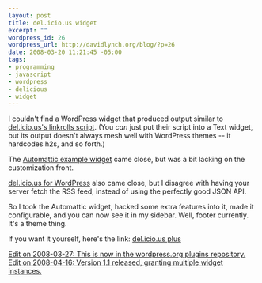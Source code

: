 ```yaml
--- 
layout: post
title: del.icio.us widget
excerpt: ""
wordpress_id: 26
wordpress_url: http://davidlynch.org/blog/?p=26
date: 2008-03-20 11:21:45 -05:00
tags: 
- programming
- javascript
- wordpress
- delicious
- widget
---
```

I couldn't find a WordPress widget that produced output similar to <a href="http://del.icio.us/help/linkrolls">del.icio.us's linkrolls script</a>.  (You <em>can</em> just put their script into a Text widget, but its output doesn't always mesh well with WordPress themes -- it hardcodes h2s, and so forth.)

The <a href="http://automattic.com/code/widgets/">Automattic example widget</a> came close, but was a bit lacking on the customization front.

<a href="http://rick.jinlabs.com/code/delicious/">del.icio.us for WordPress</a> also came close, but I disagree with having your server fetch the RSS feed, instead of using the perfectly good JSON API.

So I took the Automattic widget, hacked some extra features into it, made it configurable, and you can now see it in my sidebar.  Well, footer currently.  It's a theme thing.

If you want it yourself, here's the link:  <a href='http://wordpress.org/extend/plugins/delicious-plus/'>del.icio.us plus</a>

<ins>Edit on 2008-03-27: This is now in the wordpress.org plugins repository.</ins>
<ins>Edit on 2008-04-16: Version 1.1 released, granting multiple widget instances.</ins>
